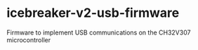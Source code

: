 # icebreaker-v2-usb-firmware
Firmware to implement USB communications on the CH32V307 microcontroller
